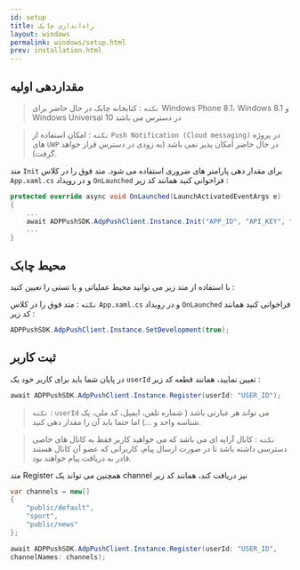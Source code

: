 ```yaml
---
id: setup
title: راه‌اندازی چابک
layout: windows
permalink: windows/setup.html
prev: installation.html
---
```


مقداردهی اولیه
-------------

> `نکته` : کتابخانه چابک در حال حاضر برای Windows Phone 8.1، Windows 8.1
> و Windows Universal 10 در دسترس می باشد

> `نکته` : امکان استفاده از `Push Notification (Cloud messaging)` در
> پروژه های `UWP` در حال حاضر امکان پذیر نمی باشد (به زودی در دسترس قرار
> خواهد گرفت).

متد `Init`  برای مقدار دهی پارامتر های ضروری استفاده می شود. متد فوق را در کلاس `App.xaml.cs` و در رویداد `OnLaunched`  فراخوانی کنید همانند کد زیر :

``` csharp
protected override async void OnLaunched(LaunchActivatedEventArgs e)
{
    ...
	await ADPPushSDK.AdpPushClient.Instance.Init("APP_ID", "API_KEY", "USERNAME", "PASSWORD");
	...
}
```
محیط چابک
----------

با استفاده از متد زیر می توانید محیط عملیاتی و یا تستی را تعیین کنید :

`نکته` : متد فوق را در کلاس `App.xaml.cs` و در رویداد `OnLaunched` فراخوانی کنید همانند کد زیر :

``` csharp
ADPPushSDK.AdpPushClient.Instance.SetDevelopment(true);
```

ثبت کاربر
----------
در پایان شما باید برای کاربر خود یک `userId` تعیین نمایید، همانند قطعه کد زیر :

``` csharp
await ADPPushSDK.AdpPushClient.Instance.Register(userId: "USER_ID");
```

> `نکته` : `userId` می تواند هر عبارتی باشد ( شماره تلفن، ایمیل، کد ملی،
> یک شناسه واحد و ...) اما حتما باید آن را مقدار دهی کنید.

>  `نکته` : کانال آرایه ای می باشد که می خواهید کاربر فقط به کانال های خاصی
> دسترسی داشته باشد تا در صورت ارسال پیام، کاربرانی که عضو آن کانال هستند
> قادر به دریافت پیام خواهند بود.

 متد Register همچنین می تواند یک channel نیز دریافت کند، همانند کد زیر
 
``` csharp
var channels = new[]
{
    "public/default",
    "sport",
    "public/news"
};

await ADPPushSDK.AdpPushClient.Instance.Register(userId: "USER_ID",
channelNames: channels);
```


